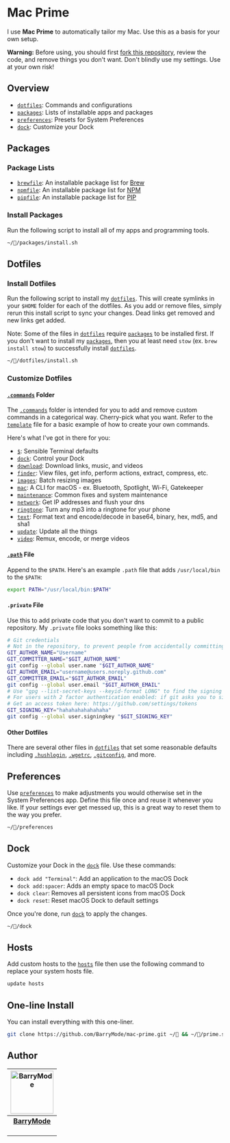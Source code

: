 # Mac Prime

I use **Mac Prime** to automatically tailor my Mac. Use this as a basis for your own setup.

**Warning:** Before using, you should first [fork this repository](https://github.com/barrymode/mac-prime/fork), review the code, and remove things you don't want. Don't blindly use my settings. Use at your own risk!

## Overview

- [`dotfiles`](https://github.com/BarryMode/mac-prime/tree/master/dotfiles): Commands and configurations
- [`packages`](https://github.com/BarryMode/mac-prime/tree/master/packages): Lists of installable apps and packages
- [`preferences`](https://github.com/BarryMode/mac-prime/tree/master/preferences): Presets for System Preferences
- [`dock`](https://github.com/BarryMode/mac-prime/tree/master/dock): Customize your Dock

## Packages

### Package Lists

- [`brewfile`](https://github.com/BarryMode/mac-prime/tree/master/packages/brewfile): An installable package list for [Brew](https://github.com/Homebrew/brew)
- [`npmfile`](https://github.com/BarryMode/mac-prime/tree/master/packages/npmfile): An installable package list for [NPM](https://github.com/npm/cli)
- [`pipfile`](https://github.com/BarryMode/mac-prime/tree/master/packages/pipfile): An installable package list for [PIP](https://github.com/pypa/pip)

### Install Packages

Run the following script to install all of my apps and programming tools.

```bash
~//packages/install.sh
```

## Dotfiles

### Install Dotfiles

Run the following script to install my [`dotfiles`](https://github.com/BarryMode/mac-prime/tree/master/dotfiles). This will create symlinks in your `$HOME` folder for each of the dotfiles. As you add or remove files, simply rerun this install script to sync your changes. Dead links get removed and new links get added.

Note: Some of the files in [`dotfiles`](https://github.com/BarryMode/mac-prime/tree/master/dotfiles) require [`packages`](https://github.com/BarryMode/mac-prime/tree/master/packages) to be installed first. If you don't want to install my [`packages`](https://github.com/BarryMode/mac-prime/tree/master/packages), then you at least need `stow` (ex. `brew install stow`) to successfully install [`dotfiles`](https://github.com/BarryMode/mac-prime/tree/master/dotfiles).

```bash
~//dotfiles/install.sh
```

### Customize Dotfiles

#### [`.commands`](https://github.com/BarryMode/mac-prime/tree/master/dotfiles/.commands) Folder

The [`.commands`](https://github.com/BarryMode/mac-prime/tree/master/dotfiles/.commands) folder is intended for you to add and remove custom commands in a categorical way. Cherry-pick what you want. Refer to the [`template`](https://github.com/BarryMode/mac-prime/blob/master/dotfiles/.commands/template) file for a basic example of how to create your own commands.

Here's what I've got in there for you:

- [`$`](https://github.com/BarryMode/mac-prime/blob/master/dotfiles/.commands/%24): Sensible Terminal defaults
- [`dock`](https://github.com/BarryMode/mac-prime/blob/master/dotfiles/.commands/dock): Control your Dock
- [`download`](https://github.com/BarryMode/mac-prime/blob/master/dotfiles/.commands/download): Download links, music, and videos
- [`finder`](https://github.com/BarryMode/mac-prime/blob/master/dotfiles/.commands/finder): View files, get info, perform actions, extract, compress, etc.
- [`images`](https://github.com/BarryMode/mac-prime/blob/master/dotfiles/.commands/images): Batch resizing images
- [`mac`](https://github.com/BarryMode/mac-prime/blob/master/dotfiles/.commands/mac): A CLI for macOS - ex. Bluetooth, Spotlight, Wi-Fi, Gatekeeper
- [`maintenance`](https://github.com/BarryMode/mac-prime/blob/master/dotfiles/.commands/maintenance): Common fixes and system maintenance
- [`network`](https://github.com/BarryMode/mac-prime/blob/master/dotfiles/.commands/network): Get IP addresses and flush your dns
- [`ringtone`](https://github.com/BarryMode/mac-prime/blob/master/dotfiles/.commands/ringtone): Turn any mp3 into a ringtone for your phone
- [`text`](https://github.com/BarryMode/mac-prime/blob/master/dotfiles/.commands/text): Format text and encode/decode in base64, binary, hex, md5, and sha1
- [`update`](https://github.com/BarryMode/mac-prime/blob/master/dotfiles/.commands/update): Update all the things
- [`video`](https://github.com/BarryMode/mac-prime/blob/master/dotfiles/.commands/video): Remux, encode, or merge videos

#### [`.path`](https://github.com/BarryMode/mac-prime/blob/master/dotfiles/.path) File

Append to the `$PATH`. Here's an example `.path` file that adds `/usr/local/bin` to the `$PATH`:

```bash
export PATH="/usr/local/bin:$PATH"
```

#### `.private` File

Use this to add private code that you don't want to commit to a public repository. My `.private` file looks something like this:

```bash
# Git credentials
# Not in the repository, to prevent people from accidentally committing under my name
GIT_AUTHOR_NAME="Username"
GIT_COMMITTER_NAME="$GIT_AUTHOR_NAME"
git config --global user.name "$GIT_AUTHOR_NAME"
GIT_AUTHOR_EMAIL="username@users.noreply.github.com"
GIT_COMMITTER_EMAIL="$GIT_AUTHOR_EMAIL"
git config --global user.email "$GIT_AUTHOR_EMAIL"
# Use "gpg --list-secret-keys --keyid-format LONG" to find the signing key
# For users with 2 factor authentication enabled: if git asks you to sign in, use an access token as your password
# Get an access token here: https://github.com/settings/tokens
GIT_SIGNING_KEY="hahahahahahahaha"
git config --global user.signingkey "$GIT_SIGNING_KEY"
```

#### Other Dotfiles

There are several other files in [`dotfiles`](https://github.com/BarryMode/mac-prime/tree/master/dotfiles) that set some reasonable defaults including [`.hushlogin`](https://github.com/BarryMode/mac-prime/blob/master/dotfiles/.hushlogin), [`.wgetrc`](https://github.com/BarryMode/mac-prime/blob/master/dotfiles/.wgetrc), [`.gitconfig`](https://github.com/BarryMode/mac-prime/blob/master/dotfiles/.gitconfig), and more.

## Preferences

Use [`preferences`](https://github.com/BarryMode/mac-prime/blob/master/preferences) to make adjustments you would otherwise set in the System Preferences app. Define this file once and reuse it whenever you like. If your settings ever get messed up, this is a great way to reset them to the way you prefer.

```bash
~//preferences
```

## Dock

Customize your Dock in the [`dock`](https://github.com/BarryMode/mac-prime/blob/master/dock) file. Use these commands:

- `dock add "Terminal"`: Add an application to the macOS Dock
- `dock add:spacer`: Adds an empty space to macOS Dock
- `dock clear`: Removes all persistent icons from macOS Dock
- `dock reset`: Reset macOS Dock to default settings

Once you're done, run [`dock`](https://github.com/BarryMode/mac-prime/blob/master/dock) to apply the changes.

```bash
~//dock
```

## Hosts

Add custom hosts to the [`hosts`](https://github.com/BarryMode/mac-prime/blob/master/resources/hosts) file then use the following command to replace your system hosts file.

```bash
update hosts
```

## One-line Install

You can install everything with this one-liner.

```bash
git clone https://github.com/BarryMode/mac-prime.git ~/ && ~//prime.sh
```

## Author

<table>
  <thead>
    <tr>
      <th valign="middle" align="center">
        <a href="https://barrymode.com"><img alt="BarryMode" src="https://avatars3.githubusercontent.com/u/5648875?v=2&s=200" width="100" height="100"></a>
      </th>
    </tr>
  </thead>
  <tbody>
    <tr>
      <td valign="middle" align="center">
        <a href="https://barrymode.com"><strong>BarryMode</strong></a><br>
        <a href="https://www.youtube.com/barrymode"><img src="https://cdn.jsdelivr.net/npm/simple-icons@latest/icons/youtube.svg" width="16" height="16"></a> <a href="https://github.com/barrymode"><img src="https://cdn.jsdelivr.net/npm/simple-icons@latest/icons/github.svg" width="16" height="16"></a>
      </td>
    </tr>
  </tbody>
</table>
